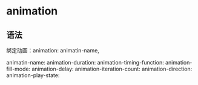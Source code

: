 # animation

## 语法

绑定动画：animation: animatin-name, 

animatin-name:
animation-duration:
animation-timing-function:
animation-fill-mode:
animation-delay:
animation-iteration-count:
animation-direction:
animation-play-state: